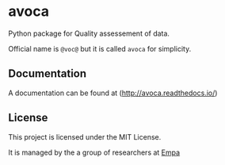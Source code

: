 # avoca 

Python package for Quality assessement of data.

Official name is `@voc@` but it is called `avoca` for simplicity.

## Documentation 

A documentation can be found at (http://avoca.readthedocs.io/)


## License

This project is licensed under the MIT License.

It is managed by the a group of researchers at [Empa](https://www.empa.ch/web/s503/climate-gases)